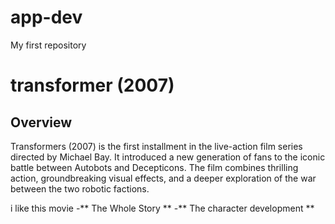 # app-dev
My first repository

# transformer (2007)
## Overview
Transformers (2007) is the first installment in the live-action film series directed by Michael Bay. It introduced a new generation of fans to the iconic battle between Autobots and Decepticons. The film combines thrilling action, groundbreaking visual effects, and a deeper exploration of the war between the two robotic factions.

i like this movie
-** The Whole Story **
-** The character development **
